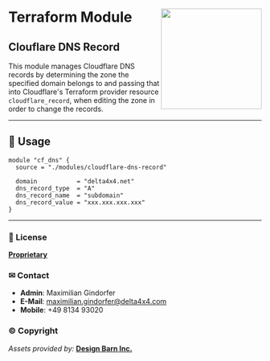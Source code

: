 # Terraform Module <img src="../resources/assets/vendor/terraform/Terraform_VerticalLogo_ColorWhite_RGB.png" width="200" align="right" />

## Clouflare DNS Record

This module manages Cloudflare DNS records by determining the zone the specified domain belongs to and passing that into Cloudflare's Terraform provider resource `cloudflare_record`, when editing the zone in order to change the records.

---

## 🚧 Usage

```hcl
module "cf_dns" {
  source = "./modules/cloudflare-dns-record"

  domain           = "delta4x4.net"
  dns_record_type  = "A" 
  dns_record_name  = "subdomain"
  dns_record_value = "xxx.xxx.xxx.xxx"
}
```

---

### 📜 License

**[Proprietary](./LICENSE)**

### ✉ Contact

- **Admin**: Maximilian Gindorfer
- **E-Mail**: [maximilian.gindorfer@delta4x4.com](mailto:maximilian.gindorfer@delta4x4.com)
- **Mobile**: +49 8134 93020

### © Copyright

_Assets provided by:_ **[Design Barn Inc.](https://iconscout.com)**
